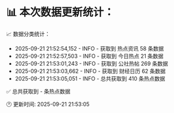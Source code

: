 📊 本次数据更新统计：
==========================

📈 数据分类统计：
- 2025-09-21 21:52:54,152 - INFO - 获取到 热点资讯 58 条数据
- 2025-09-21 21:52:57,503 - INFO - 获取到 今日热点 21 条数据
- 2025-09-21 21:53:01,243 - INFO - 获取到 公社热帖 269 条数据
- 2025-09-21 21:53:03,662 - INFO - 获取到 财经日历 62 条数据
- 2025-09-21 21:53:05,051 - INFO - 总共获取到 410 条热点数据

✅ 总共获取到 - 条热点数据

🕐 更新时间: 2025-09-21 21:53:05
